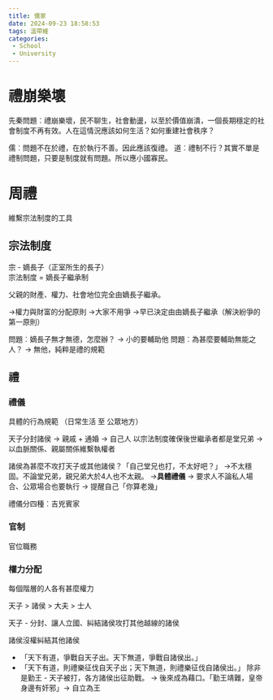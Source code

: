 ```yaml
---
title: 儒家
date: 2024-09-23 18:58:53
tags: 溫帶維
categories: 
 - School
 - University
---
```

# 禮崩樂壞
先秦問題︰禮崩樂壞，民不聊生，社會動盪，以至於價值崩潰，一個長期穩定的社會制度不再有效。人在這情況應該如何生活？如何重建社會秩序？

儒︰問題不在於禮，在於執行不善。因此應該復禮。
道︰禮制不行？其實不單是禮制問題，只要是制度就有問題。所以應小國寡民。

# 周禮
維繫宗法制度的工具

## 宗法制度
宗 - 嫡長子（正室所生的長子）  
宗法制度 = 嫡長子繼承制

父親的財產、權力、社會地位完全由嫡長子繼承。

→權力與財富的分配原則
→大家不用爭
→早已決定由由嫡長子繼承（解決紛爭的第一原則）

問題︰嫡長子無才無德，怎麼辦？ → 小的要輔助他
問題︰為甚麼要輔助無能之人？ → 無他，純粹是禮的規範

## 禮

### 禮儀
具體的行為規範 （日常生活 至 公眾地方）

天子分封諸侯 → 親戚 + 通婚 → 自己人
以宗法制度確保後世繼承者都是堂兄弟 → 以血脈關係、親屬關係維繫執權者

諸侯為甚麼不攻打天子或其他諸侯？「自己堂兄也打，不太好吧？」
→不太穩固。不論堂兄弟，親兄弟大於4人也不太親。
→**具體禮儀** → 要求人不論私人場合、公眾場合也要執行 → 提醒自己「你算老幾」

禮儀分四種︰吉兇賓家

### 官制
官位職務

### 權力分配
每個階層的人各有甚麼權力

天子 > 諸侯 > 大夫 > 士人 

天子 - 分封、讓人立國、糾結諸侯攻打其他越線的諸侯

諸侯沒權糾結其他諸侯
 - 「天下有道，爭戰自天子出。天下無道，爭戰自諸侯出。」
 - 「天下有道，則禮樂征伐自天子出；天下無道，則禮樂征伐自諸侯出。」
除非是勤王 - 天子被打，各方諸侯出征助戰。
→ 後來成為藉口。「勤王靖難，皇帝身邊有奸邪」→ 自立為王